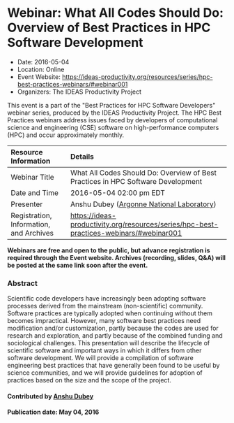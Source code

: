 













			   

<!-- Note: this label does NOT include the trailing colon -->





# Webinar: What All Codes Should Do:  Overview of Best Practices in HPC Software Development

- Date: 2016-05-04
- Location: Online
- Event Website: https://ideas-productivity.org/resources/series/hpc-best-practices-webinars/#webinar001
- Organizers: The IDEAS Productivity Project
			   
This event is a part of the "Best Practices for HPC Software
Developers" webinar series, produced by the IDEAS Productivity
Project. The HPC Best Practices webinars address issues faced by
developers of computational science and engineering (CSE) software on
high-performance computers (HPC) and occur approximately monthly.

Resource Information | Details
:--- | :---			   
Webinar Title | What All Codes Should Do:  Overview of Best Practices in HPC Software Development
Date and Time | 2016-05-04 02:00 pm EDT
Presenter | Anshu Dubey (<a href="http://www.anl.gov/">Argonne National Laboratory</a>)
Registration, Information, and Archives | 	<https://ideas-productivity.org/resources/series/hpc-best-practices-webinars/#webinar001>	   

**Webinars are free and open to the public, but advance registration is required through the Event website. Archives (recording, slides, Q&A) will be posted at the same link soon after the event.**

### Abstract
<p>Scientific code developers have increasingly been adopting software
processes derived from the mainstream (non-scientific) community.
Software practices are typically adopted when continuing without them
becomes impractical. However, many software best practices need
modification and/or customization, partly because the codes are used
for research and exploration, and partly because of the combined
funding and sociological challenges. This presentation will describe
the lifecycle of scientific software and important ways in which it
differs from other software development.  We will provide a
compilation of software engineering best practices that have generally
been found to be useful by science communities, and we will provide
guidelines for adoption of practices based on the size and the scope
of the project.</p>


    

#### Contributed by [Anshu Dubey](https://github.com/adubey64 "Anshu Dubey GitHub profile")

#### Publication date: May 04, 2016

<!---
Publish: yes
Categories: skills
Topics: online learning
Level: 2
Prerequisites: default
Aggregate: none
--->






